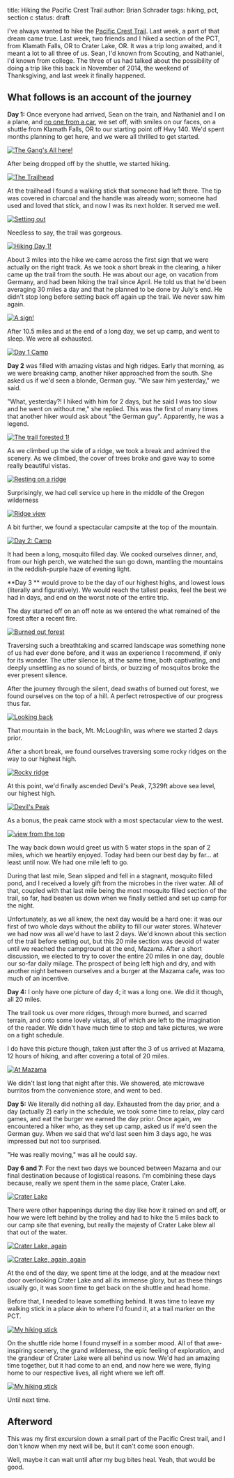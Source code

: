 title: Hiking the Pacific Crest Trail
author: Brian Schrader
tags: hiking, pct, section c
status: draft

I've always wanted to hike the [Pacific Crest Trail][1]. Last week, a part of that dream came true. Last week, two friends and I hiked a section of the PCT, from Klamath Falls, OR to Crater Lake, OR. It was a trip long awaited, and it meant a lot to all three of us. Sean, I'd known from Scouting, and Nathaniel, I'd known from college. The three of us had talked about the possibility of doing a trip like this back in November of 2014, the weekend of Thanksgiving, and last week it finally happened.

[1]: https://en.wikipedia.org/wiki/Pacific_Crest_Trail
[2]: http://www.pcta.org/discover-the-trail/geography/southern-california/
[3]: http://bikehikesafari.com/2015/05/31/pct-day-43-into-the-sierras/
[4]: http://trailsandtreasures.com/pct_near_mt_shasta.htm

## What follows is an account of the journey

**Day 1:** Once everyone had arrived, Sean on the train, and Nathaniel and I on a plane, and [no one from a car][lol], we set off, with smiles on our faces, on a shuttle from Klamath Falls, OR to our starting point off Hwy 140. We'd spent months planning to get here, and we were all thrilled to get started.

[lol]: https://www.youtube.com/watch?v=uT9MITGrcFk

[![The Gang's All here!](http://brianschrader.com/images/collections/pct-hike/the-gangs-all-here-comp.jpeg)](http://brianschrader.com/images/collections/pct-hike/the-gangs-all-here.jpg)

After being dropped off by the shuttle, we started hiking. 

[![The Trailhead](http://brianschrader.com/images/collections/pct-hike/the-trailhead-comp.jpeg)](http://brianschrader.com/images/collections/pct-hike/the-trailhead.jpg)

At the trailhead I found a walking stick that someone had left there. The tip was covered in charcoal and the handle was already worn; someone had used and loved that stick, and now I was its next holder. It served me well.

[![Setting out](http://brianschrader.com/images/collections/pct-hike/setting-out-comp.jpeg)](http://brianschrader.com/images/collections/pct-hike/setting-out.jpg)

Needless to say, the trail was gorgeous.

[![Hiking Day 1!](http://brianschrader.com/images/collections/pct-hike/hiking-day-1-comp.jpeg)](http://brianschrader.com/images/collections/pct-hike/hiking-day-1.jpg)

About 3 miles into the hike we came across the first sign that we were actually on the right track. As we took a short break in the clearing, a hiker came up the trail from the south. He was about our age, on vacation from Germany, and had been hiking the trail since April. He told us that he'd been averaging 30 miles a day and that he planned to be done by July's end. He didn't stop long before setting back off again up the trail. We never saw him again.

[![A sign!](http://brianschrader.com/images/collections/pct-hike/the-sign-on-the-trail-comp.jpeg)](http://brianschrader.com/images/collections/pct-hike/the-sign-on-the-trail.jpg)

After 10.5 miles and at the end of a long day, we set up camp, and went to sleep. We were all exhausted.

[![Day 1 Camp](http://brianschrader.com/images/collections/pct-hike/day-1-camp-comp.jpeg)](http://brianschrader.com/images/collections/pct-hike/day-1-camp.jpg)

**Day 2** was filled with amazing vistas and high ridges. Early that morning, as we were breaking camp, another hiker approached from the south. She asked us if we'd seen a blonde, German guy. "We saw him yesterday," we said. 

"What, yesterday?! I hiked with him for 2 days, but he said I was too slow and he went on without me," she replied. This was the first of many times that another hiker would ask about "the German guy". Apparently, he was a legend.

[![The trail forested 1!](http://brianschrader.com/images/collections/pct-hike/the-trail-forested-comp.jpeg)](http://brianschrader.com/images/collections/pct-hike/the-trail-forested.jpg)

As we climbed up the side of a ridge, we took a break and admired the scenery. As we climbed, the cover of trees broke and gave way to some really beautiful vistas.

[![Resting on a ridge](http://brianschrader.com/images/collections/pct-hike/resting-ridge-comp.jpeg)](http://brianschrader.com/images/collections/pct-hike/resting-ridge.jpg)

Surprisingly, we had cell service up here in the middle of the Oregon wilderness

[![Ridge view](http://brianschrader.com/images/collections/pct-hike/ridge-view-comp.jpeg)](http://brianschrader.com/images/collections/pct-hike/ridge-view.jpg)

A bit further, we found a spectacular campsite at the top of the mountain.

[![Day 2: Camp](http://brianschrader.com/images/collections/pct-hike/day-2-camp-comp.jpeg)](http://brianschrader.com/images/collections/pct-hike/day-2-camp.jpg)

It had been a long, mosquito filled day. We cooked ourselves dinner, and, from our high perch, we watched the sun go down, mantling the mountains in the reddish-purple haze of evening light.

**Day 3 ** would prove to be the day of our highest highs, and lowest lows (literally and figuratively). We would reach the tallest peaks, feel the best we had in days, and end on the worst note of the entire trip.

The day started off on an off note as we entered the what remained of the forest after a recent fire.

[![Burned out forest](http://brianschrader.com/images/collections/pct-hike/burned-forested-trail-comp.jpeg)](http://brianschrader.com/images/collections/pct-hike/burned-forested-trail.jpg)

Traversing such a breathtaking and scarred landscape was something none of us had ever done before, and it was an experience I recommend, if only for its wonder. The utter silence is, at the same time, both captivating, and deeply unsettling as no sound of birds, or buzzing of mosquitos broke the ever present silence.

After the journey through the silent, dead swaths of burned out forest, we found ourselves on the top of a hill. A perfect retrospective of our progress thus far.

[![Looking back](http://brianschrader.com/images/collections/pct-hike/lookback-comp.jpeg)](http://brianschrader.com/images/collections/pct-hike/lookback.jpg)

That mountain in the back, Mt. McLoughlin, was where we started 2 days prior.

After a short break, we found ourselves traversing some rocky ridges on the way to our highest high.

[![Rocky ridge](http://brianschrader.com/images/collections/pct-hike/rocky-ridge-comp.jpeg)](http://brianschrader.com/images/collections/pct-hike/rocky-ridge.jpg)

At this point, we'd finally ascended Devil's Peak, 7,329ft above sea level, our highest high.

[![Devil's Peak](http://brianschrader.com/images/collections/pct-hike/devils-peak-comp.jpeg)](http://brianschrader.com/images/collections/pct-hike/devils-peak.jpg)

As a bonus, the peak came stock with a most spectacular view to the west.

[![view from the top](http://brianschrader.com/images/collections/pct-hike/the-view-from-the-top-comp.jpeg)](http://brianschrader.com/images/collections/pct-hike/the-view-from-the-top.jpg)

The way back down would greet us with 5 water stops in the span of 2 miles, which we heartily enjoyed. Today had been our best day by far... at least until now. We had one mile left to go.

During that last mile, Sean slipped and fell in a stagnant, mosquito filled pond, and I received a lovely gift from the microbes in the river water. All of that, coupled with that last mile being the most mosquito filled section of the trail, so far, had beaten us down when we finally settled and set up camp for the night. 

Unfortunately, as we all knew, the next day would be a hard one: it was our first of two whole days without the ability to fill our water stores. Whatever we had now was all we'd have to last 2 days. We'd known about this section of the trail before setting out, but this 20 mile section was devoid of water until we reached the campground at the end, Mazama. After a short discussion, we elected to try to cover the entire 20 miles in one day, double our so-far daily milage. The prospect of being left high and dry, and with another night between ourselves and a burger at the Mazama cafe, was too much of an incentive. 

**Day 4:** I only have one picture of day 4; it was a long one. We did it though, all 20 miles. 

The trail took us over more ridges, through more burned, and scarred terrain, and onto some lovely vistas, all of which are left to the imagination of the reader. We didn't have much time to stop and take pictures, we were on a tight schedule.

I do have this picture though, taken just after the 3 of us arrived at Mazama, 12 hours of hiking, and after covering a total of 20 miles.

[![At Mazama](http://brianschrader.com/images/collections/pct-hike/at-mazama-comp.jpeg)](http://brianschrader.com/images/collections/pct-hike/at-mazama.jpg)

We didn't last long that night after this. We showered, ate microwave burritos from the convenience store, and went to bed.

**Day 5:** We literally did nothing all day. Exhausted from the day prior, and a day (actually 2) early in the schedule, we took some time to relax, play card games, and eat the burger we earned the day prior. Once again, we encountered a hiker who, as they set up camp, asked us if we'd seen the German guy. When we said that we'd last seen him 3 days ago, he was impressed but not too surprised. 

"He was really moving," was all he could say.

**Day 6 and 7:** For the next two days we bounced between Mazama and our final destination because of logistical reasons. I'm combining these days because, really we spent them in the same place, Crater Lake.

[![Crater Lake](http://brianschrader.com/images/collections/pct-hike/crater-lake-pano-comp.jpeg)](http://brianschrader.com/images/collections/pct-hike/crater-lake-pano.jpg)

There were other happenings during the day like how it rained on and off, or how we were left behind by the trolley and had to hike the 5 miles back to our camp site that evening, but really the majesty of Crater Lake blew all that out of the water.

[![Crater Lake, again](http://brianschrader.com/images/collections/pct-hike/crater-lake-comp.jpeg)](http://brianschrader.com/images/collections/pct-hike/crater-lake.jpg)

[![Crater Lake, again, again](http://brianschrader.com/images/collections/pct-hike/from-the-wall-comp.jpeg)](http://brianschrader.com/images/collections/pct-hike/from-the-wall.jpg)

At the end of the day, we spent time at the lodge, and at the meadow next door overlooking Crater Lake and all its immense glory, but as these things usually go, it was soon time to get back on the shuttle and head home. 

Before that, I needed to leave something behind. It was time to leave my walking stick in a place akin to where I'd found it, at a trail marker on the PCT.

[![My hiking stick](http://brianschrader.com/images/collections/pct-hike/hiking-stick-comp.jpeg)](http://brianschrader.com/images/collections/pct-hike/hiking-stick.jpg)

On the shuttle ride home I found myself in a somber mood. All of that awe-inspiring scenery, the grand wilderness, the epic feeling of exploration, and the grandeur of Crater Lake were all behind us now. We'd had an amazing time together, but it had come to an end, and now here we were, flying home to our respective lives, all right where we left off. 

[![My hiking stick](http://brianschrader.com/images/collections/pct-hike/together-at-the-end-comp.jpeg)](http://brianschrader.com/images/collections/pct-hike/together-at-the-end.jpg)

Until next time.

## Afterword

This was my first excursion down a small part of the Pacific Crest trail, and I don't know when my next will be, but it can't come soon enough. 

Well, maybe it can wait until after my bug bites heal. Yeah, that would be good.



